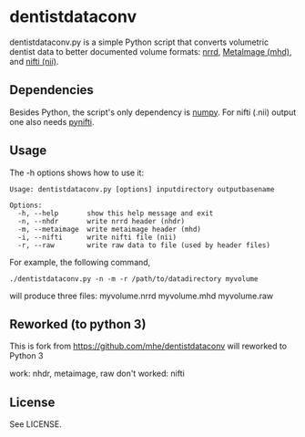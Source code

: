 dentistdataconv
===============

dentistdataconv.py is a simple Python script that converts volumetric dentist
data to better documented volume formats: [nrrd][1], [MetaImage (mhd)][2], and
[nifti (nii)][3].

[1]: http://teem.sourceforge.net/nrrd/
[2]: http://www.itk.org/Wiki/MetaIO
[3]: http://nifti.nimh.nih.gov/nifti-1/

Dependencies
------------

Besides Python, the script's only dependency is [numpy][4]. For nifti (.nii)
output one also needs [pynifti][5].

[4]: http://numpy.scipy.org/
[5]: http://niftilib.sourceforge.net/pynifti/

Usage
-----

The -h options shows how to use it:

    Usage: dentistdataconv.py [options] inputdirectory outputbasename
    
    Options:
      -h, --help       show this help message and exit
      -n, --nhdr       write nrrd header (nhdr)
      -m, --metaimage  write metaimage header (mhd)
      -i, --nifti      write nifti file (nii)
      -r, --raw        write raw data to file (used by header files)

For example, the following command, 

    ./dentistdataconv.py -n -m -r /path/to/datadirectory myvolume

will produce three files:
    myvolume.nrrd
	myvolume.mhd
	myvolume.raw


Reworked (to python 3)
-------
This is fork from https://github.com/mhe/dentistdataconv will reworked to Python 3 

work: nhdr, metaimage, raw 
don't worked: nifti


License
-------

See LICENSE.
